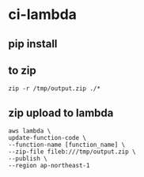 # ci-lambda

## pip install

## to zip

```
zip -r /tmp/output.zip ./*
```

## zip upload to lambda

```
aws lambda \
update-function-code \
--function-name [function_name] \
--zip-file fileb:///tmp/output.zip \
--publish \
--region ap-northeast-1
```
